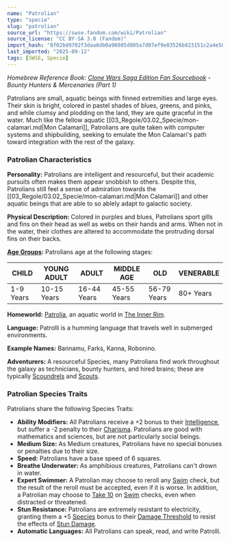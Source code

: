 ```yaml
---
name: "Patrolian"
type: "specie"
slug: "patrolian"
source_url: "https://swse.fandom.com/wiki/Patrolian"
source_license: "CC BY-SA 3.0 (Fandom)"
import_hash: "8f02bd9702f3daa6db0a96085d805a7d07ef9e03526b823151c2a4e5094edb75"
last_imported: "2025-09-12"
tags: [SWSE, Specie]
---
```

*Homebrew Reference Book: [Clone Wars Saga Edition Fan Sourcebook](https://swse.fandom.com/wiki/Clone_Wars_Saga_Edition_Fan_Sourcebook) - Bounty Hunters & Mercenaries (Part 1)*

Patrolians are small, aquatic beings with finned extremities and large eyes. Their skin is bright, colored in pastel shades of blues, greens, and pinks, and while clumsy and plodding on the land, they are quite graceful in the water. Much like the fellow aquatic [[03_Regole/03.02_Specie/mon-calamari.md|Mon Calamari]], Patrolians are quite taken with computer systems and shipbuilding, seeking to emulate the Mon Calamari's path toward integration with the rest of the galaxy.
### Patrolian Characteristics
**Personality:** Patrolians are intelligent and resourceful, but their academic pursuits often makes them appear snobbish to others. Despite this, Patrolians still feel a sense of admiration towards the [[03_Regole/03.02_Specie/mon-calamari.md|Mon Calamari]] and other aquatic beings that are able to so ablely adapt to galactic society.

**Physical Description:** Colored in purples and blues, Patrolians sport gills and fins on their head as well as webs on their hands and arms. When not in the water, their clothes are altered to accommodate the protruding dorsal fins on their backs.

**[Age Groups](https://swse.fandom.com/wiki/Age_Groups):** Patrolians age at the following stages:

| CHILD | YOUNG ADULT | ADULT | MIDDLE AGE | OLD | VENERABLE |
| --- | --- | --- | --- | --- | --- |
| 1-9 Years | 10-15 Years | 16-44 Years | 45-55 Years | 56-79 Years | 80+ Years |

**Homeworld:** [Patrolia](https://swse.fandom.com/wiki/Patrolia), an aquatic world in [The Inner Rim](https://swse.fandom.com/wiki/The_Inner_Rim).

**Language:** Patrolli is a humming language that travels well in submerged environments.

**Example Names:** Bannamu, Farks, Kanna, Robonino.

**Adventurers:** A resourceful Species, many Patrolians find work throughout the galaxy as technicians, bounty hunters, and hired brains; these are typically [Scoundrels](https://swse.fandom.com/wiki/Scoundrels) and [Scouts](https://swse.fandom.com/wiki/Scouts).
### Patrolian Species Traits
Patrolians share the following Species Traits:
- **Ability Modifiers:** All Patrolians receive a +2 bonus to their [Intelligence](https://swse.fandom.com/wiki/Intelligence), but suffer a -2 penalty to their [Charisma](https://swse.fandom.com/wiki/Charisma). Patrolians are good with mathematics and sciences, but are not particularly social beings.
- **Medium Size:** As Medium creatures, Patrolians have no special bonuses or penalties due to their size.
- **Speed:** Patrolians have a base speed of 6 squares.
- **Breathe Underwater:** As amphibious creatures, Patrolians can't drown in water.
- **Expert Swimmer:** A Patrolian may choose to reroll any [Swim](https://swse.fandom.com/wiki/Swim) check, but the result of the reroll must be accepted, even if it is worse. In addition, a Patrolian may choose to [Take 10](https://swse.fandom.com/wiki/Take_10) on [Swim](https://swse.fandom.com/wiki/Swim) checks, even when distracted or threatened.
- **Stun Resistance:** Patrolians are extremely resistant to electricity, granting them a +5 [Species](https://swse.fandom.com/wiki/Species) bonus to their [Damage Threshold](https://swse.fandom.com/wiki/Damage_Threshold) to resist the effects of [Stun Damage](https://swse.fandom.com/wiki/Stun_Damage).
- **Automatic Languages:** All Patrolians can speak, read, and write Patrolli.